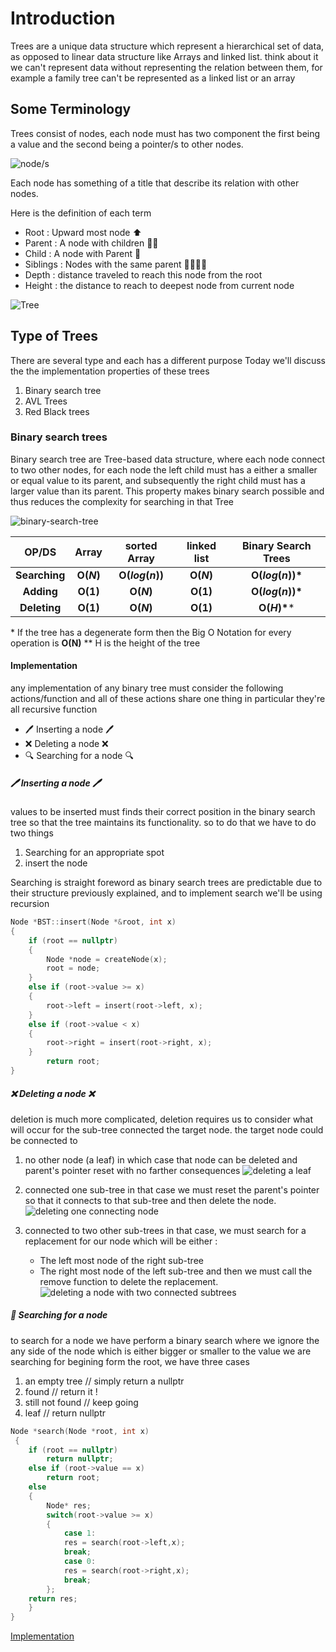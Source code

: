 # Introduction
Trees are a unique data structure which represent a hierarchical set of data, as opposed to linear data structure like Arrays and linked list. 
think about it we can't represent data without representing the relation between them, for example a family tree can't be represented as a linked list or an array 
## Some Terminology 
Trees consist of nodes, each node must has two component the first being a value and the second being a pointer/s to other nodes.

![node/s](pictures/node.png)

Each node has something of a title that describe its relation with other nodes. 

Here is the definition of each term 
  - Root : Upward most node ⬆️
  - Parent : A node with children 👨‍👦
  - Child : A node with Parent 🧒
  - Siblings : Nodes with the same parent 👨‍👩‍👧‍👧
  - Depth : distance traveled to reach this node from the root 
  -  Height : the distance to reach to deepest node from current node


  
![Tree](pictures/Tree.png)


## Type of Trees 
There are several type and each has a different purpose
Today we'll discuss the the implementation properties of these trees
1. Binary search tree 
2. AVL Trees 
3. Red Black trees 

### Binary search trees 
Binary search tree are Tree-based data structure, where each node connect to two other nodes, for each node the left child must has a either a smaller or equal value to its parent, and subsequently the right child must has a larger value than its parent. 
This property makes binary search possible and thus reduces the complexity for searching in that Tree  

![binary-search-tree](pictures/binary-search-tree.png)
<br>

|     OP/DS     |  Array   |   sorted Array    | linked list | Binary Search Trees |
|:-------------:|:--------:|:-----------------:|:-----------:|:-------------------:|
| **Searching** | **O($N$)** | **O($log(n)$)** |  **O($N$)**   | **O($log(n)$)\*** |
|  **Adding**   | **O(1)** |     **O($N$)**      |  **O(1)**   | **O($log(n)$)\*** |
| **Deleting**  | **O(1)** |     **O($N$)**      |  **O(1)**   |     **O($H$)\****     |  

\* If the tree has a degenerate form then the Big O Notation for every operation is **O(N)**
\** H is the height of the tree

#### Implementation 
any implementation of any binary tree must consider the following actions/function and all of these actions share one thing in particular they're all recursive function
- 🖊️ Inserting a node 🖊️ 
- ❌ Deleting a node ❌	
- 🔍️ Searching for a node 🔍️

##### 🖊️ Inserting a node 🖊️  
values to be inserted must finds their correct position in the binary search tree so that the tree maintains its functionality. 
so to do that we have to do two things 
1. Searching for an appropriate spot
2. insert the node 



Searching is straight foreword as binary search trees are predictable due to their structure previously explained, and to implement search we'll be using recursion
``` cpp
Node *BST::insert(Node *&root, int x)
{
	if (root == nullptr)
	{
		Node *node = createNode(x);
		root = node;
	}
	else if (root->value >= x)
	{
		root->left = insert(root->left, x);
	}
	else if (root->value < x)
	{
		root->right = insert(root->right, x);
	}
		return root;
}

```


##### ❌ Deleting a node ❌
deletion is much more complicated, deletion requires us to consider what will occur for the sub-tree connected the target node. 
the target node could be connected to 
1. no other node (a leaf) 
in which case that node can be deleted and parent's pointer reset with no farther consequences
![deleting a leaf](pictures/deleting-a-leaf.png)
	
2. connected one sub-tree
in that case we must reset the parent's pointer so that it connects to that sub-tree and then delete the node. 
![deleting one connecting node](pictures/deleting-one-connecting-node.png)

3. connected to two other sub-trees 
in that case, we must search for a replacement for our node which will be either : 
	-  The left most node of the right sub-tree 
	- The right most node of the left sub-tree 
and then we must call the remove function to delete the replacement.
![deleting a node with two connected subtrees](pictures/deleting-a-node-with-two-connected-subtrees.png)

##### 🔎 Searching for a node 
to search for a node we have perform a binary search where we ignore the any side of the node which is either bigger or smaller to the value we are searching for begining form the root, we have three cases 
 1. an empty tree // simply return a nullptr
 2. found // return it !
 3. still not found  // keep going
 4. leaf // return nullptr

```cpp
Node *search(Node *root, int x)
 {
 	if (root == nullptr)
 		return nullptr;
 	else if (root->value == x)
 		return root;
 	else
 	{
 		Node* res;
 		switch(root->value >= x)
 		{
 			case 1:
 			res = search(root->left,x);
			break;
 			case 0:
 			res = search(root->right,x);
			break;
 		};
 	return res;
	}
}
```


[Implementation](https://github.com/Walid-Kh/IEEE-CUSB/blob/master/lecture-1/binarySearchTree.cpp)
